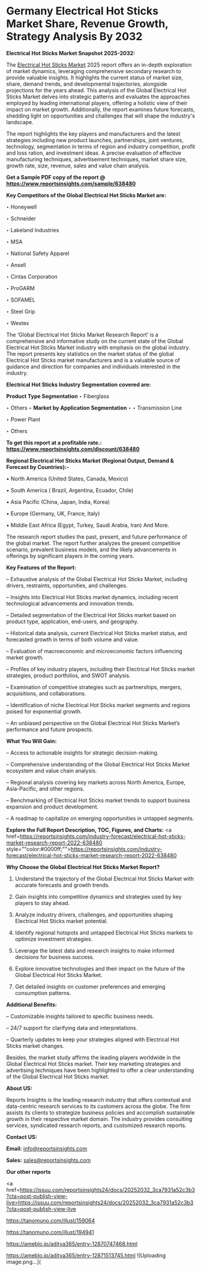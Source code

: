 # Germany Electrical Hot Sticks Market Share, Revenue Growth, Strategy Analysis By 2032

<strong>Electrical Hot Sticks Market Snapshot 2025-2032:</strong>

The <a href=https://www.reportsinsights.com/sample/638480>Electrical Hot Sticks Market</a> 2025 report offers an in-depth exploration of market dynamics, leveraging comprehensive secondary research to provide valuable insights. It highlights the current status of market size, share, demand trends, and developmental trajectories, alongside projections for the years ahead. This analysis of the Global Electrical Hot Sticks Market delves into strategic patterns and evaluates the approaches employed by leading international players, offering a holistic view of their impact on market growth. Additionally, the report examines future forecasts, shedding light on opportunities and challenges that will shape the industry's landscape.

The report highlights the key players and manufacturers and the latest strategies including new product launches, partnerships, joint ventures, technology, segmentation in terms of region and industry competition, profit and loss ration, and investment ideas. A precise evaluation of effective manufacturing techniques, advertisement techniques, market share size, growth rate, size, revenue, sales and value chain analysis.

<strong>Get a Sample PDF copy of the report @ <a href=https://www.reportsinsights.com/sample/638480 style=color:#0000ff;>https://www.reportsinsights.com/sample/638480</a></strong>

<strong>Key Competitors of the Global Electrical Hot Sticks Market are:</strong>

‣ Honeywell

‣ Schneider

‣ Lakeland Industries

‣ MSA

‣ National Safety Apparel

‣ Ansell

‣ Cintas Corporation

‣ ProGARM

‣ SOFAMEL

‣ Steel Grip

‣ Westex

The ‘Global Electrical Hot Sticks Market Research Report’ is a comprehensive and informative study on the current state of the Global Electrical Hot Sticks Market industry with emphasis on the global industry. The report presents key statistics on the market status of the global Electrical Hot Sticks market manufacturers and is a valuable source of guidance and direction for companies and individuals interested in the industry.

<strong>Electrical Hot Sticks Industry Segmentation covered are:</strong>

<strong>Product Type Segmentation</strong>
‣
Fiberglass

‣ Others
‣ 
<strong>Market by Application Segmentation</strong>
‣
‣  Transmission Line

‣ Power Plant

‣ Others

<strong>To get this report at a profitable rate.: <a href=https://www.reportsinsights.com/discount/638480 style=color:#0000ff;>https://www.reportsinsights.com/discount/638480</a></strong>

<strong>Regional Electrical Hot Sticks Market (Regional Output, Demand &amp; Forecast by Countries):-</strong>

• North America (United States, Canada, Mexico)

• South America ( Brazil, Argentina, Ecuador, Chile)

• Asia Pacific (China, Japan, India, Korea)

• Europe (Germany, UK, France, Italy)

• Middle East Africa (Egypt, Turkey, Saudi Arabia, Iran) And More.

The research report studies the past, present, and future performance of the global market. The report further analyzes the present competitive scenario, prevalent business models, and the likely advancements in offerings by significant players in the coming years.

<strong>Key Features of the Report:</strong>

– Exhaustive analysis of the Global Electrical Hot Sticks Market, including drivers, restraints, opportunities, and challenges.

– Insights into Electrical Hot Sticks market dynamics, including recent technological advancements and innovation trends.

– Detailed segmentation of the Electrical Hot Sticks market based on product type, application, end-users, and geography.

– Historical data analysis, current Electrical Hot Sticks market status, and forecasted growth in terms of both volume and value.

– Evaluation of macroeconomic and microeconomic factors influencing market growth.

– Profiles of key industry players, including their Electrical Hot Sticks market strategies, product portfolios, and SWOT analysis.

– Examination of competitive strategies such as partnerships, mergers, acquisitions, and collaborations.

– Identification of niche Electrical Hot Sticks market segments and regions poised for exponential growth.

– An unbiased perspective on the Global Electrical Hot Sticks Market’s performance and future prospects.

<strong>What You Will Gain:</strong>

– Access to actionable insights for strategic decision-making.

– Comprehensive understanding of the Global Electrical Hot Sticks Market ecosystem and value chain analysis.

– Regional analysis covering key markets across North America, Europe, Asia-Pacific, and other regions.

– Benchmarking of Electrical Hot Sticks market trends to support business expansion and product development.

– A roadmap to capitalize on emerging opportunities in untapped segments.

<strong>Explore the Full Report Description, TOC, Figures, and Charts:</strong>
<a href=https://reportsinsights.com/industry-forecast/electrical-hot-sticks-market-research-report-2022-638480 style=""color:#0000ff;"">https://reportsinsights.com/industry-forecast/electrical-hot-sticks-market-research-report-2022-638480</a>

<strong>Why Choose the Global Electrical Hot Sticks Market Report?</strong>

1. Understand the trajectory of the Global Electrical Hot Sticks Market with accurate forecasts and growth trends.

2. Gain insights into competitive dynamics and strategies used by key players to stay ahead.

3. Analyze industry drivers, challenges, and opportunities shaping Electrical Hot Sticks market potential.

4. Identify regional hotspots and untapped Electrical Hot Sticks markets to optimize investment strategies.

5. Leverage the latest data and research insights to make informed decisions for business success.

6. Explore innovative technologies and their impact on the future of the Global Electrical Hot Sticks Market.

7. Get detailed insights on customer preferences and emerging consumption patterns.

<strong>Additional Benefits:</strong>

– Customizable insights tailored to specific business needs.

– 24/7 support for clarifying data and interpretations.

– Quarterly updates to keep your strategies aligned with Electrical Hot Sticks market changes.

Besides, the market study affirms the leading players worldwide in the Global Electrical Hot Sticks market. Their key marketing strategies and advertising techniques have been highlighted to offer a clear understanding of the Global Electrical Hot Sticks market.

<strong><strong>About US</strong>:</strong>

Reports Insights is the leading research industry that offers contextual and data-centric research services to its customers across the globe. The firm assists its clients to strategize business policies and accomplish sustainable growth in their respective market domain. The industry provides consulting services, syndicated research reports, and customized research reports.

<strong>Contact US:</strong>

<p class=><b>Email:</b> <a href=mailto:info@reportsinsights.com>info@reportsinsights.com</a></p>
<p class=><b>Sales:</b> <a href=mailto:sales@reportsinsights.com>sales@reportsinsights.com</a></p>

<strong>Our other reports</strong>

<a href=https://issuu.com/reportsinsights24/docs/20252032_3ca7931a52c3b3?cta=post-publish-view-live>https://issuu.com/reportsinsights24/docs/20252032_3ca7931a52c3b3?cta=post-publish-view-live</a>

<a href=https://tanomuno.com/illust/159064>https://tanomuno.com/illust/159064</a>

<a href=https://tanomuno.com/illust/194941>https://tanomuno.com/illust/194941</a>

<a href=https://ameblo.jp/aditya365/entry-12870747468.html>https://ameblo.jp/aditya365/entry-12870747468.html</a>

<a href=https://ameblo.jp/aditya365/entry-12871513745.html>https://ameblo.jp/aditya365/entry-12871513745.html</a>
![Uploading image.png…](
